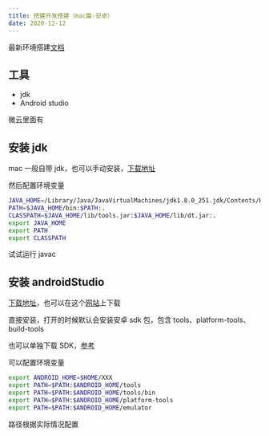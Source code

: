 ```yaml
---
title: 搭建开发搭建（mac篇-安卓）
date: 2020-12-12
---
```


最新环境搭建[文档](https://www.react-native.cn/docs/environment-setup)

## 工具

- jdk
- Android studio

微云里面有

## 安装 jdk

mac 一般自带 jdk，也可以手动安装，[下载地址](https://www.kagura.me/dev/20200424112618.html)

然后配置环境变量

```bash
JAVA_HOME=/Library/Java/JavaVirtualMachines/jdk1.8.0_251.jdk/Contents/Home
PATH=$JAVA_HOME/bin:$PATH:.
CLASSPATH=$JAVA_HOME/lib/tools.jar:$JAVA_HOME/lib/dt.jar:.
export JAVA_HOME
export PATH
export CLASSPATH
```

试试运行 javac

## 安装 androidStudio

[下载地址](https://developer.android.google.cn/studio)，也可以在这个[网站](https://www.androiddevtools.cn/#)上下载

直接安装，打开的时候默认会安装安卓 sdk 包，包含 tools、platform-tools、build-tools

也可以单独下载 SDK，[参考](https://testerhome.com/topics/19377)

可以配置环境变量

```bash
export ANDROID_HOME=$HOME/XXX
export PATH=$PATH:$ANDROID_HOME/tools
export PATH=$PATH:$ANDROID_HOME/tools/bin
export PATH=$PATH:$ANDROID_HOME/platform-tools
export PATH=$PATH:$ANDROID_HOME/emulator
```

路径根据实际情况配置
